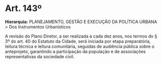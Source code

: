 # Art. 143º

**Hierarquia:** PLANEJAMENTO, GESTÃO E EXECUÇÃO DA POLÍTICA URBANA > Dos Instrumentos Urbanísticos

A revisão do Plano Diretor, a ser realizada a cada dez anos, nos termos do § 3º do art. 40 do Estatuto da Cidade, será iniciada por etapa preparatória, leitura técnica e leitura comunitária, seguidas de audiência pública sobre o anteprojeto, garantindo a participação da população e de associações representativas da sociedade civil.






